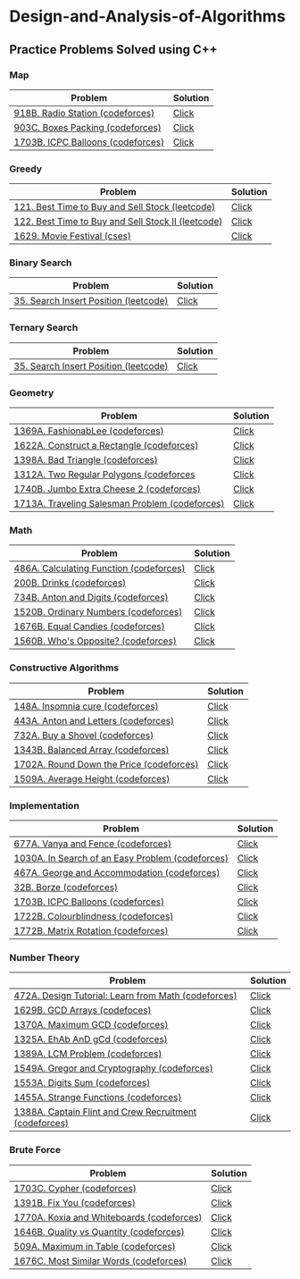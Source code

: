 # Design-and-Analysis-of-Algorithms
## Practice Problems Solved using C++

### Map
Problem | Solution
---|---
[918B. Radio Station (codeforces)](https://codeforces.com/problemset/problem/918/B)|[Click](https://github.com/mehedihasanshakil7/Design-and-Analysis-of-Algorithms/blob/main/Map/918B.cpp)
[903C. Boxes Packing (codeforces)](https://codeforces.com/problemset/problem/903/C)|[Click](https://github.com/mehedihasanshakil7/Design-and-Analysis-of-Algorithms/blob/main/Map/903C.cpp)
[1703B. ICPC Balloons (codeforces)](https://codeforces.com/problemset/problem/1703/B)|[Click](https://github.com/mehedihasanshakil7/Design-and-Analysis-of-Algorithms/blob/main/Map/1703B.cpp)

### Greedy
Problem | Solution
---|---
[121. Best Time to Buy and Sell Stock (leetcode)](https://leetcode.com/problems/best-time-to-buy-and-sell-stock/)|[Click](https://github.com/mehedihasanshakil7/Design-and-Analysis-of-Algorithms/blob/main/Greedy/121_buy_and_sell_stock.cpp)
[122. Best Time to Buy and Sell Stock II (leetcode)](https://leetcode.com/problems/best-time-to-buy-and-sell-stock-ii/)|[Click](https://github.com/mehedihasanshakil7/Design-and-Analysis-of-Algorithms/blob/main/Greedy/122_buy_and_sell_stock_II.cpp)
[1629. Movie Festival (cses)](https://cses.fi/problemset/task/1629)|[Click](https://github.com/mehedihasanshakil7/Design-and-Analysis-of-Algorithms/blob/main/Greedy/movie_festival.cpp)

### Binary Search
Problem | Solution
--- | ---
[35. Search Insert Position (leetcode)](https://leetcode.com/problems/search-insert-position/description/) | [Click](https://github.com/mehedihasanshakil7/Design-and-Analysis-of-Algorithms/blob/main/Binary_search/35.cpp)

### Ternary Search
Problem | Solution
--- | ---
[35. Search Insert Position (leetcode)](https://leetcode.com/problems/search-insert-position/description/) | [Click](https://github.com/mehedihasanshakil7/Design-and-Analysis-of-Algorithms/blob/main/Ternary_search/35.cpp)

### Geometry
Problem | Solution
--- | ---
[1369A. FashionabLee (codeforces)](https://codeforces.com/problemset/problem/1369/A)|[Click](https://github.com/mehedihasanshakil7/Design-and-Analysis-of-Algorithms/blob/main/Geometry/1369A.cpp)
[1622A. Construct a Rectangle (codeforces)](https://codeforces.com/problemset/problem/1622/A)|[Click](https://github.com/mehedihasanshakil7/Design-and-Analysis-of-Algorithms/blob/main/Geometry/1622A.cpp)
[1398A. Bad Triangle (codeforces)](https://codeforces.com/problemset/problem/1398/A)|[Click](https://github.com/mehedihasanshakil7/Design-and-Analysis-of-Algorithms/blob/main/Geometry/1398A.cpp)
[1312A. Two Regular Polygons (codeforces](https://codeforces.com/problemset/problem/1312/A)|[Click](https://github.com/mehedihasanshakil7/Design-and-Analysis-of-Algorithms/blob/main/Geometry/1312A.cpp)
[1740B. Jumbo Extra Cheese 2 (codeforces)](https://codeforces.com/problemset/problem/1740/B)|[Click](https://github.com/mehedihasanshakil7/Design-and-Analysis-of-Algorithms/blob/main/Geometry/1740B.cpp)
[1713A. Traveling Salesman Problem (codeforces)](https://codeforces.com/problemset/problem/1713/A)|[Click](https://github.com/mehedihasanshakil7/Design-and-Analysis-of-Algorithms/blob/main/Geometry/1713A.cpp)

### Math
Problem | Solution
--- | ---
[486A. Calculating Function (codeforces)](https://codeforces.com/problemset/problem/486/A)|[Click](https://github.com/mehedihasanshakil7/Design-and-Analysis-of-Algorithms/blob/main/Math/486A.cpp)
[200B. Drinks (codeforces)](https://codeforces.com/problemset/problem/200/B)|[Click](https://github.com/mehedihasanshakil7/Design-and-Analysis-of-Algorithms/blob/main/Math/200B.cpp)
[734B. Anton and Digits (codeforces)](https://codeforces.com/problemset/problem/734/B)|[Click](https://github.com/mehedihasanshakil7/Design-and-Analysis-of-Algorithms/blob/main/Math/734B.cpp)
[1520B. Ordinary Numbers (codeforces)](https://codeforces.com/problemset/problem/1520/B)|[Click](https://github.com/mehedihasanshakil7/Design-and-Analysis-of-Algorithms/blob/main/Math/1520B.cpp)
[1676B. Equal Candies (codeforces)](https://codeforces.com/problemset/problem/1676/B)|[Click](https://github.com/mehedihasanshakil7/Design-and-Analysis-of-Algorithms/blob/main/Math/1676B.cpp)
[1560B. Who's Opposite? (codeforces)](https://codeforces.com/problemset/problem/1560/B)|[Click](https://github.com/mehedihasanshakil7/Design-and-Analysis-of-Algorithms/blob/main/Math/1560B.cpp)

### Constructive Algorithms
Problem | Solution
--- | ---
[148A. Insomnia cure (codeforces)](https://codeforces.com/problemset/problem/148/A)|[Click](https://github.com/mehedihasanshakil7/Design-and-Analysis-of-Algorithms/blob/main/Constructive_Algorithms/148A.cpp)
[443A. Anton and Letters (codeforces)](https://codeforces.com/problemset/problem/443/A)|[Click](https://github.com/mehedihasanshakil7/Design-and-Analysis-of-Algorithms/blob/main/Constructive_Algorithms/443A.cpp)
[732A. Buy a Shovel (codeforces)](https://codeforces.com/problemset/problem/732/A)|[Click](https://github.com/mehedihasanshakil7/Design-and-Analysis-of-Algorithms/blob/main/Constructive_Algorithms/732A.cpp)
[1343B. Balanced Array (codeforces)](https://codeforces.com/problemset/problem/1343/B)|[Click](https://github.com/mehedihasanshakil7/Design-and-Analysis-of-Algorithms/blob/main/Constructive_Algorithms/1343B.cpp)
[1702A. Round Down the Price (codeforces)](https://codeforces.com/problemset/problem/1702/A)|[Click](https://github.com/mehedihasanshakil7/Design-and-Analysis-of-Algorithms/blob/main/Constructive_Algorithms/1702A.cpp)
[1509A. Average Height (codeforces)](https://codeforces.com/problemset/problem/1509/A)|[Click](https://github.com/mehedihasanshakil7/Design-and-Analysis-of-Algorithms/blob/main/Constructive_Algorithms/1509A.cpp)

### Implementation
Problem |Solution
---|---
[677A. Vanya and Fence (codeforces)](https://codeforces.com/problemset/problem/677/A)|[Click](https://github.com/mehedihasanshakil7/Design-and-Analysis-of-Algorithms/blob/main/Implementation/677A.cpp)
[1030A. In Search of an Easy Problem (codeforces)](https://codeforces.com/problemset/problem/1030/A)|[Click](https://github.com/mehedihasanshakil7/Design-and-Analysis-of-Algorithms/blob/main/Implementation/1030A.cpp)
[467A. George and Accommodation (codeforces)](https://codeforces.com/problemset/problem/467/A)|[Click](https://github.com/mehedihasanshakil7/Design-and-Analysis-of-Algorithms/blob/main/Implementation/467A.cpp)
[32B. Borze (codeforces)](https://codeforces.com/problemset/problem/32/B)|[Click](https://github.com/mehedihasanshakil7/Design-and-Analysis-of-Algorithms/blob/main/Implementation/32B.cpp)
[1703B. ICPC Balloons (codeforces)](https://codeforces.com/problemset/problem/1703/B)|[Click](https://github.com/mehedihasanshakil7/Design-and-Analysis-of-Algorithms/blob/main/Implementation/1703B.cpp)
[1722B. Colourblindness (codeforces)](https://codeforces.com/problemset/problem/1722/B)|[Click](https://github.com/mehedihasanshakil7/Design-and-Analysis-of-Algorithms/blob/main/Implementation/1722B.cpp)
[1772B. Matrix Rotation (codeforces)](https://codeforces.com/problemset/problem/1772/B)|[Click](https://github.com/mehedihasanshakil7/Design-and-Analysis-of-Algorithms/blob/main/Implementation/1772B.cpp)

### Number Theory
Problem | Solution
---|---
[472A. Design Tutorial: Learn from Math (codeforces)](https://codeforces.com/problemset/problem/472/A)|[Click](https://github.com/mehedihasanshakil7/Design-and-Analysis-of-Algorithms/blob/main/Number_Theory/472A.cpp)
[1629B. GCD Arrays (codefoces)](https://codeforces.com/problemset/problem/1629/B)|[Click](https://github.com/mehedihasanshakil7/Design-and-Analysis-of-Algorithms/blob/main/Number_Theory/1629B.cpp)
[1370A. Maximum GCD (codeforces)](https://codeforces.com/problemset/problem/1370/A)|[Click](https://github.com/mehedihasanshakil7/Design-and-Analysis-of-Algorithms/blob/main/Number_Theory/1370A.cpp)
[1325A. EhAb AnD gCd (codeforces)](https://codeforces.com/problemset/problem/1325/A)|[Click](https://github.com/mehedihasanshakil7/Design-and-Analysis-of-Algorithms/blob/main/Number_Theory/1325A.cpp)
[1389A. LCM Problem (codeforces)](https://codeforces.com/problemset/problem/1389/A)|[Click](https://github.com/mehedihasanshakil7/Design-and-Analysis-of-Algorithms/blob/main/Number_Theory/1389A.cpp)
[1549A. Gregor and Cryptography (codeforces)](https://codeforces.com/problemset/problem/1549/A)|[Click](https://github.com/mehedihasanshakil7/Design-and-Analysis-of-Algorithms/blob/main/Number_Theory/1549A.cpp)
[1553A. Digits Sum (codeforces)](https://codeforces.com/problemset/problem/1553/A)|[Click](https://github.com/mehedihasanshakil7/Design-and-Analysis-of-Algorithms/blob/main/Number_Theory/1553A.cpp)
[1455A. Strange Functions (codeforces)](https://codeforces.com/problemset/problem/1455/A)|[Click](https://github.com/mehedihasanshakil7/Design-and-Analysis-of-Algorithms/blob/main/Number_Theory/1455A.cpp)
[1388A. Captain Flint and Crew Recruitment (codeforces)](https://codeforces.com/problemset/problem/1388/A)|[Click](https://github.com/mehedihasanshakil7/Design-and-Analysis-of-Algorithms/blob/main/Number_Theory/1388A.cpp)

### Brute Force
Problem|Solution
---|---
[1703C. Cypher (codeforces)](https://codeforces.com/problemset/problem/1703/C)|[Click](https://github.com/mehedihasanshakil7/Design-and-Analysis-of-Algorithms/blob/main/Brute_Force/1703C.cpp)
[1391B. Fix You (codeforces)](https://codeforces.com/problemset/problem/1391/B)|[Click](https://github.com/mehedihasanshakil7/Design-and-Analysis-of-Algorithms/blob/main/Brute_Force/1391B.cpp)
[1770A. Koxia and Whiteboards (codeforces)](https://codeforces.com/problemset/problem/1770/A)|[Click](https://github.com/mehedihasanshakil7/Design-and-Analysis-of-Algorithms/blob/main/Brute_Force/1770A.cpp)
[1646B. Quality vs Quantity (codeforces)](https://codeforces.com/problemset/problem/1646/B)|[Click](https://github.com/mehedihasanshakil7/Design-and-Analysis-of-Algorithms/blob/main/Brute_Force/1646B.cpp)
[509A. Maximum in Table (codeforces)](https://codeforces.com/problemset/problem/509/A)|[Click](https://github.com/mehedihasanshakil7/Design-and-Analysis-of-Algorithms/blob/main/Brute_Force/509A.cpp)
[1676C. Most Similar Words (codeforces)](https://codeforces.com/problemset/problem/1676/C)|[Click](https://github.com/mehedihasanshakil7/Design-and-Analysis-of-Algorithms/blob/main/Brute_Force/1676C.cpp)
